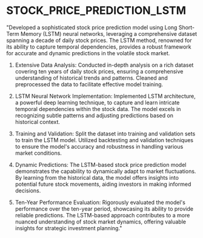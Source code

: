 # STOCK_PRICE_PREDICTION_LSTM

"Developed a sophisticated stock price prediction model using Long Short-Term Memory (LSTM) neural networks, leveraging a comprehensive dataset spanning a decade of daily stock prices. The LSTM method, renowned for its ability to capture temporal dependencies, provides a robust framework for accurate and dynamic predictions in the volatile stock market.

1. Extensive Data Analysis: Conducted in-depth analysis on a rich dataset covering ten years of daily stock prices, ensuring a comprehensive understanding of historical trends and patterns. Cleaned and preprocessed the data to facilitate effective model training.

2. LSTM Neural Network Implementation: Implemented LSTM architecture, a powerful deep learning technique, to capture and learn intricate temporal dependencies within the stock data. The model excels in recognizing subtle patterns and adjusting predictions based on historical context.

3. Training and Validation: Split the dataset into training and validation sets to train the LSTM model. Utilized backtesting and validation techniques to ensure the model's accuracy and robustness in handling various market conditions.

4. Dynamic Predictions: The LSTM-based stock price prediction model demonstrates the capability to dynamically adapt to market fluctuations. By learning from the historical data, the model offers insights into potential future stock movements, aiding investors in making informed decisions.

5. Ten-Year Performance Evaluation: Rigorously evaluated the model's performance over the ten-year period, showcasing its ability to provide reliable predictions. The LSTM-based approach contributes to a more nuanced understanding of stock market dynamics, offering valuable insights for strategic investment planning."
